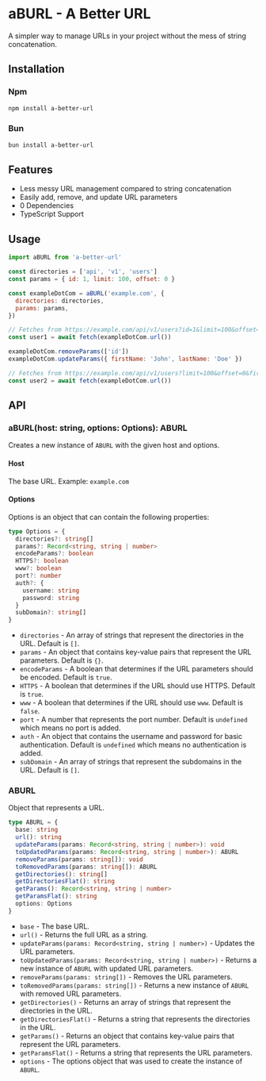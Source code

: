 # aBURL - A Better URL

A simpler way to manage URLs in your project without the mess of string concatenation.

## Installation

### Npm

```bash
npm install a-better-url
```

### Bun

```bash
bun install a-better-url
```

## Features

- Less messy URL management compared to string concatenation
- Easily add, remove, and update URL parameters
- 0 Dependencies
- TypeScript Support

## Usage

```javascript
import aBURL from 'a-better-url'

const directories = ['api', 'v1', 'users']
const params = { id: 1, limit: 100, offset: 0 }

const exampleDotCom = aBURL('example.com', {
  directories: directories,
  params: params,
})

// Fetches from https://example.com/api/v1/users?id=1&limit=100&offset=0
const user1 = await fetch(exampleDotCom.url())

exampleDotCom.removeParams(['id'])
exampleDotCom.updateParams({ firstName: 'John', lastName: 'Doe' })

// Fetches from https://example.com/api/v1/users?limit=100&offset=0&firstName=John&lastName=Doe
const user2 = await fetch(exampleDotCom.url())
```

## API

### aBURL(host: string, options: Options): ABURL

Creates a new instance of `ABURL` with the given host and options.

#### Host

The base URL.
Example: `example.com`

#### Options

Options is an object that can contain the following properties:

```typescript
type Options = {
  directories?: string[]
  params?: Record<string, string | number>
  encodeParams?: boolean
  HTTPS?: boolean
  www?: boolean
  port?: number
  auth?: {
    username: string
    password: string
  }
  subDomain?: string[]
}
```

- `directories` - An array of strings that represent the directories in the URL. Default is `[]`.
- `params` - An object that contains key-value pairs that represent the URL parameters. Default is `{}`.
- `encodeParams` - A boolean that determines if the URL parameters should be encoded. Default is `true`.
- `HTTPS` - A boolean that determines if the URL should use HTTPS. Default is `true`.
- `www` - A boolean that determines if the URL should use `www`. Default is `false`.
- `port` - A number that represents the port number. Default is `undefined` which means no port is added.
- `auth` - An object that contains the username and password for basic authentication. Default is `undefined` which means no authentication is added.
- `subDomain` - An array of strings that represent the subdomains in the URL. Default is `[]`.

### ABURL

Object that represents a URL.

```typescript
type ABURL = {
  base: string
  url(): string
  updateParams(params: Record<string, string | number>): void
  toUpdatedParams(params: Record<string, string | number>): ABURL
  removeParams(params: string[]): void
  toRemovedParams(params: string[]): ABURL
  getDirectories(): string[]
  getDirectoriesFlat(): string
  getParams(): Record<string, string | number>
  getParamsFlat(): string
  options: Options
}
```

- `base` - The base URL.
- `url()` - Returns the full URL as a string.
- `updateParams(params: Record<string, string | number>)` - Updates the URL parameters.
- `toUpdatedParams(params: Record<string, string | number>)` - Returns a new instance of `ABURL` with updated URL parameters.
- `removeParams(params: string[])` - Removes the URL parameters.
- `toRemovedParams(params: string[])` - Returns a new instance of `ABURL` with removed URL parameters.
- `getDirectories()` - Returns an array of strings that represent the directories in the URL.
- `getDirectoriesFlat()` - Returns a string that represents the directories in the URL.
- `getParams()` - Returns an object that contains key-value pairs that represent the URL parameters.
- `getParamsFlat()` - Returns a string that represents the URL parameters.
- `options` - The options object that was used to create the instance of `ABURL`.
